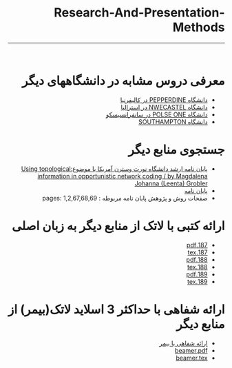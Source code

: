 <div dir="rtl">
  
# Research-And-Presentation-Methods
---

<br>


# معرفی دروس مشابه در دانشگاههای دیگر
- [دانشگاه PEPPERDINE در کالیفرنیا](https://seaver.pepperdine.edu/academics/ge/faculty/researchskills.htm)
- [دانشگاه NWECASTEL در استرالیا](https://libguides.newcastle.edu.au/researchmethods)
- [دانشگاه POLSE ONE در سانفرانسیسکو](https://journals.plos.org/plosone/article?id=10.1371/journal.pone.0218770)
- [ دانشگاه SOUTHAMPTON](https://library.soton.ac.uk/sash/research-methods)

# جستجوی منابع دیگر
- [پایان نامه ارشد دانشگاه نورث وسترن آمریکا با موضوع:Using topological information in opportunistic network coding / by Magdalena Johanna (Leenta) Grobler  ](https://hdl.handle.net/10394/2639)
- [پایان نامه](https://github.com/nazanin-amini/PNU_3991_AR/blob/main/Research-And-Presentation-Methods/grobler_magdalenaj(1).pdf)
- صفحات روش و پژوهش  پایان نامه مربوطه : pages: 1,2,67,68,69
  

# ارائه کتبی با لاتک از منابع دیگر به زبان اصلی
- [187.pdf](https://github.com/rezvaneh77/PNU_3991_AR/blob/main/Research-And-Presentation-Methods/187.pdf)
- [187.tex](https://github.com/rezvaneh77/PNU_3991_AR/blob/main/Research-And-Presentation-Methods/187.tex)
- [188.pdf](https://github.com/rezvaneh77/PNU_3991_AR/blob/main/Research-And-Presentation-Methods/188.pdf)
- [188.tex](https://github.com/rezvaneh77/PNU_3991_AR/blob/main/Research-And-Presentation-Methods/188.tex)
- [189.pdf](https://github.com/rezvaneh77/PNU_3991_AR/blob/main/Research-And-Presentation-Methods/189.pdf)
- [189.tex](https://github.com/rezvaneh77/PNU_3991_AR/blob/main/Research-And-Presentation-Methods/189.tex)

# ارائه شفاهی با حداکثر 3 اسلاید لاتک(بیمر) از منابع دیگر
- [ارائه شفاهی با بیمر](https://aparat.com/v/pJcbO)
- [beamer.pdf](https://github.com/rezvaneh77/PNU_3991_AR/blob/main/Research-And-Presentation-Methods/beamer.pdf)
- [beamer.tex](https://github.com/rezvaneh77/PNU_3991_AR/blob/main/Research-And-Presentation-Methods/beamer.tex)





